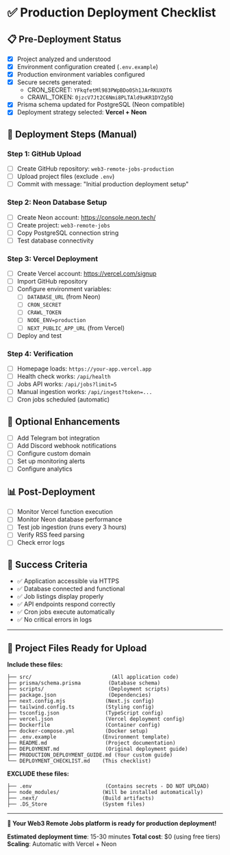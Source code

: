 # ✅ Production Deployment Checklist

## 📋 Pre-Deployment Status
- [x] Project analyzed and understood
- [x] Environment configuration created (`.env.example`)
- [x] Production environment variables configured
- [x] Secure secrets generated:
  - CRON_SECRET: `YFkqfetMl983PWpBDo0Sh1JArRKUXOT6`
  - CRAWL_TOKEN: `0jzcV7Jt2C6Nmi8PLTAld9uKR1DYZg5Q`
- [x] Prisma schema updated for PostgreSQL (Neon compatible)
- [x] Deployment strategy selected: **Vercel + Neon**

## 🚀 Deployment Steps (Manual)

### Step 1: GitHub Upload
- [ ] Create GitHub repository: `web3-remote-jobs-production`
- [ ] Upload project files (exclude `.env`)
- [ ] Commit with message: "Initial production deployment setup"

### Step 2: Neon Database Setup
- [ ] Create Neon account: https://console.neon.tech/
- [ ] Create project: `web3-remote-jobs`
- [ ] Copy PostgreSQL connection string
- [ ] Test database connectivity

### Step 3: Vercel Deployment
- [ ] Create Vercel account: https://vercel.com/signup
- [ ] Import GitHub repository
- [ ] Configure environment variables:
  - [ ] `DATABASE_URL` (from Neon)
  - [ ] `CRON_SECRET` 
  - [ ] `CRAWL_TOKEN`
  - [ ] `NODE_ENV=production`
  - [ ] `NEXT_PUBLIC_APP_URL` (from Vercel)
- [ ] Deploy and test

### Step 4: Verification
- [ ] Homepage loads: `https://your-app.vercel.app`
- [ ] Health check works: `/api/health`
- [ ] Jobs API works: `/api/jobs?limit=5`
- [ ] Manual ingestion works: `/api/ingest?token=...`
- [ ] Cron jobs scheduled (automatic)

## 🔧 Optional Enhancements
- [ ] Add Telegram bot integration
- [ ] Add Discord webhook notifications
- [ ] Configure custom domain
- [ ] Set up monitoring alerts
- [ ] Configure analytics

## 📊 Post-Deployment
- [ ] Monitor Vercel function execution
- [ ] Monitor Neon database performance
- [ ] Test job ingestion (runs every 3 hours)
- [ ] Verify RSS feed parsing
- [ ] Check error logs

## 🎯 Success Criteria
- ✅ Application accessible via HTTPS
- ✅ Database connected and functional
- ✅ Job listings display properly
- ✅ API endpoints respond correctly
- ✅ Cron jobs execute automatically
- ✅ No critical errors in logs

---

## 📁 Project Files Ready for Upload

**Include these files:**
```
├── src/                          (All application code)
├── prisma/schema.prisma         (Database schema)
├── scripts/                     (Deployment scripts)
├── package.json                 (Dependencies)
├── next.config.mjs             (Next.js config)
├── tailwind.config.ts          (Styling config)
├── tsconfig.json               (TypeScript config)
├── vercel.json                 (Vercel deployment config)
├── Dockerfile                  (Container config)
├── docker-compose.yml          (Docker setup)
├── .env.example               (Environment template)
├── README.md                   (Project documentation)
├── DEPLOYMENT.md               (Original deployment guide)
├── PRODUCTION_DEPLOYMENT_GUIDE.md (Your custom guide)
└── DEPLOYMENT_CHECKLIST.md    (This checklist)
```

**EXCLUDE these files:**
```
├── .env                        (Contains secrets - DO NOT UPLOAD)
├── node_modules/              (Will be installed automatically)
├── .next/                     (Build artifacts)
├── .DS_Store                  (System files)
```

---

**🎉 Your Web3 Remote Jobs platform is ready for production deployment!**

**Estimated deployment time**: 15-30 minutes
**Total cost**: $0 (using free tiers)
**Scaling**: Automatic with Vercel + Neon